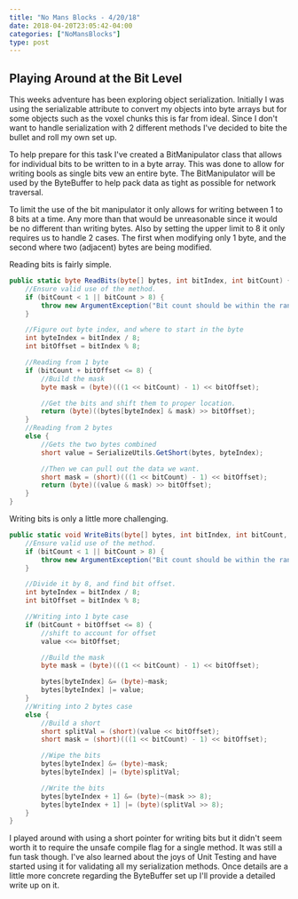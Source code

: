 ```yaml
---
title: "No Mans Blocks - 4/20/18"
date: 2018-04-20T23:05:42-04:00
categories: ["NoMansBlocks"]
type: post
---
```


Playing Around at the Bit Level
---

This weeks adventure has been exploring object serialization. Initially I was using the serializable attribute to convert my objects into byte arrays but for some objects such as the voxel chunks this is far from ideal. Since I don't want to handle serialization with 2 different methods I've decided to bite the bullet and roll my own set up.

To help prepare for this task I've created a BitManipulator class that allows for individual bits to be written to in a byte array. This was done to allow for writing bools as single bits vew an entire byte. The BitManipulator will be used by the ByteBuffer to help pack data as tight as possible for network traversal.

To limit the use of the bit manipulator it only allows for writing between 1 to 8 bits at a time. Any more than that would be unreasonable since it would be no different than writing bytes. Also by setting the upper limit to 8 it only requires us to handle 2 cases. The first when modifying only 1 byte, and the second where two (adjacent) bytes are being modified.

Reading bits is fairly simple.

```c#
public static byte ReadBits(byte[] bytes, int bitIndex, int bitCount) {
    //Ensure valid use of the method.
    if (bitCount < 1 || bitCount > 8) {
        throw new ArgumentException("Bit count should be within the range of 1 to 8!");
    }

    //Figure out byte index, and where to start in the byte
    int byteIndex = bitIndex / 8;
    int bitOffset = bitIndex % 8;

    //Reading from 1 byte
    if (bitCount + bitOffset <= 8) {
        //Build the mask
        byte mask = (byte)(((1 << bitCount) - 1) << bitOffset);

        //Get the bits and shift them to proper location.
        return (byte)((bytes[byteIndex] & mask) >> bitOffset);
    }
    //Reading from 2 bytes
    else {
        //Gets the two bytes combined
        short value = SerializeUtils.GetShort(bytes, byteIndex);

        //Then we can pull out the data we want.
        short mask = (short)(((1 << bitCount) - 1) << bitOffset);
        return (byte)((value & mask) >> bitOffset);
    }
}
```

Writing bits is only a little more challenging.

```c#
public static void WriteBits(byte[] bytes, int bitIndex, int bitCount, byte value) {
    //Ensure valid use of the method.
    if (bitCount < 1 || bitCount > 8) {
        throw new ArgumentException("Bit count should be within the range of 1 to 8!");
    }

    //Divide it by 8, and find bit offset.
    int byteIndex = bitIndex / 8;
    int bitOffset = bitIndex % 8;

    //Writing into 1 byte case
    if (bitCount + bitOffset <= 8) {
        //shift to account for offset
        value <<= bitOffset;

        //Build the mask
        byte mask = (byte)(((1 << bitCount) - 1) << bitOffset);

        bytes[byteIndex] &= (byte)~mask;
        bytes[byteIndex] |= value;
    }
    //Writing into 2 bytes case
    else {
        //Build a short
        short splitVal = (short)(value << bitOffset);
        short mask = (short)(((1 << bitCount) - 1) << bitOffset);

        //Wipe the bits
        bytes[byteIndex] &= (byte)~mask;
        bytes[byteIndex] |= (byte)splitVal;

        //Write the bits
        bytes[byteIndex + 1] &= (byte)~(mask >> 8);
        bytes[byteIndex + 1] |= (byte)(splitVal >> 8);
    }
}
```

I played around with using a short pointer for writing bits but it didn't seem worth it to require the unsafe compile flag for a single method. It was still a fun task though. I've also learned about the joys of Unit Testing and have started using it for validating all my serialization methods. Once details are a little more concrete regarding the ByteBuffer set up I'll provide a detailed write up on it.